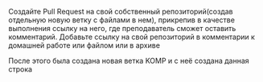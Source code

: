 Создайте Pull Request на свой собственный репозиторий(создав отдельную новую ветку с файлами в нем), прикрепив в качестве выполнения ссылку на него, где преподаватель сможет оставить комментарий. Добавьте ссылку на свой репозиторий в комментарии к домашней работе или файлом или в архиве


После этого была создана новая ветка KOMP и с неё создана данная строка

